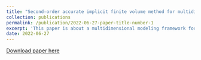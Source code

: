 ```yaml
---
title: "Second-order accurate implicit finite volume method for multidimensional modeling of PFAS transport in unsaturated porous media with variable surface tension"
collection: publications
permalink: /publication/2022-06-27-paper-title-number-1
excerpt: 'This paper is about a multidimensional modeling framework for the transient PFAS transport in the unsaturated porous media based on the second order accuracy finite volume method.'
date: 2022-06-27
---
```


[Download paper here](https://chemrxiv.org/engage/chemrxiv/article-details/62b7cc240bba5db8c1753c27)
